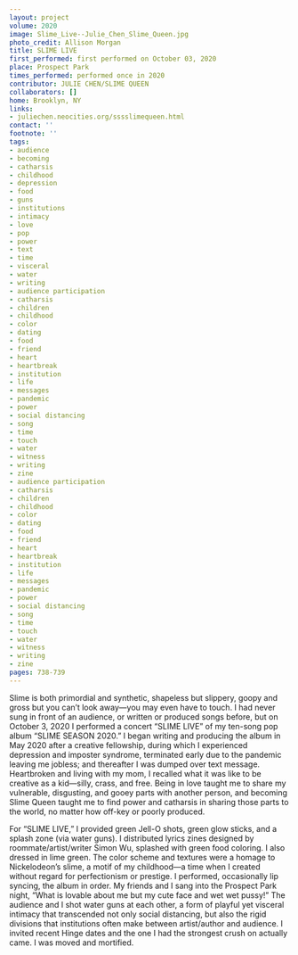 ```yaml
---
layout: project
volume: 2020
image: Slime_Live--Julie_Chen_Slime_Queen.jpg
photo_credit: Allison Morgan
title: SLIME LIVE
first_performed: first performed on October 03, 2020
place: Prospect Park
times_performed: performed once in 2020
contributor: JULIE CHEN/SLIME QUEEN
collaborators: []
home: Brooklyn, NY
links:
- juliechen.neocities.org/sssslimequeen.html
contact: ''
footnote: ''
tags:
- audience
- becoming
- catharsis
- childhood
- depression
- food
- guns
- institutions
- intimacy
- love
- pop
- power
- text
- time
- visceral
- water
- writing
- audience participation
- catharsis
- children
- childhood
- color
- dating
- food
- friend
- heart
- heartbreak
- institution
- life
- messages
- pandemic
- power
- social distancing
- song
- time
- touch
- water
- witness
- writing
- zine
- audience participation
- catharsis
- children
- childhood
- color
- dating
- food
- friend
- heart
- heartbreak
- institution
- life
- messages
- pandemic
- power
- social distancing
- song
- time
- touch
- water
- witness
- writing
- zine
pages: 738-739
---
```


Slime is both primordial and synthetic, shapeless but slippery, goopy and gross but you can’t look away—you may even have to touch. I had never sung in front of an audience, or written or produced songs before, but on October 3, 2020 I performed a concert “SLIME LIVE” of my ten-song pop album “SLIME SEASON 2020.” I began writing and producing the album in May 2020 after a creative fellowship, during which I experienced depression and imposter syndrome, terminated early due to the pandemic leaving me jobless; and thereafter I was dumped over text message. Heartbroken and living with my mom, I recalled what it was like to be creative as a kid—silly, crass, and free. Being in love taught me to share my vulnerable, disgusting, and gooey parts with another person, and becoming Slime Queen taught me to find power and catharsis in sharing those parts to the world, no matter how off-key or poorly produced.

For “SLIME LIVE,” I provided green Jell-O shots, green glow sticks, and a splash zone (via water guns). I distributed lyrics zines designed by roommate/artist/writer Simon Wu, splashed with green food coloring. I also dressed in lime green. The color scheme and textures were a homage to Nickelodeon’s slime, a motif of my childhood—a time when I created without regard for perfectionism or prestige. I performed, occasionally lip syncing, the album in order. My friends and I sang into the Prospect Park night, “What is lovable about me but my cute face and wet wet pussy!” The audience and I shot water guns at each other, a form of playful yet visceral intimacy that transcended not only social distancing, but also the rigid divisions that institutions often make between artist/author and audience. I invited recent Hinge dates and the one I had the strongest crush on actually came. I was moved and mortified.